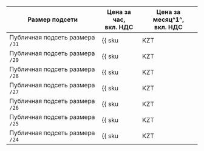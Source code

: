 Размер подсети | Цена за час,<br/>вкл. НДС | Цена за месяц^1^,<br/>вкл. НДС
--- | --- | ---
Публичная подсеть размера `/31` | {{ sku|KZT|baremetal.public_network.subnet_31|string }} | {% calc [currency=KZT] {{ sku|KZT|baremetal.public_network.subnet_31|number }} × 720 %}
Публичная подсеть размера `/29` | {{ sku|KZT|baremetal.public_network.subnet_29|string }} | {% calc [currency=KZT] {{ sku|KZT|baremetal.public_network.subnet_29|number }} × 720 %}
Публичная подсеть размера `/28` | {{ sku|KZT|baremetal.public_network.subnet_28|string }} | {% calc [currency=KZT] {{ sku|KZT|baremetal.public_network.subnet_28|number }} × 720 %}
Публичная подсеть размера `/27` | {{ sku|KZT|baremetal.public_network.subnet_27|string }} | {% calc [currency=KZT] {{ sku|KZT|baremetal.public_network.subnet_27|number }} × 720 %}
Публичная подсеть размера `/26` | {{ sku|KZT|baremetal.public_network.subnet_26|string }} | {% calc [currency=KZT] {{ sku|KZT|baremetal.public_network.subnet_26|number }} × 720 %}
Публичная подсеть размера `/25` | {{ sku|KZT|baremetal.public_network.subnet_25|string }} | {% calc [currency=KZT] {{ sku|KZT|baremetal.public_network.subnet_25|number }} × 720 %}
Публичная подсеть размера `/24` | {{ sku|KZT|baremetal.public_network.subnet_24|string }} | {% calc [currency=KZT] {{ sku|KZT|baremetal.public_network.subnet_24|number }} × 720 %}
